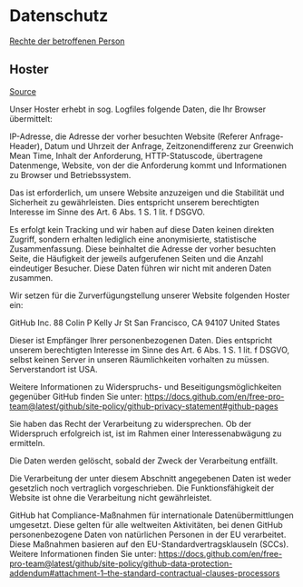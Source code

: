 # Datenschutz

[Rechte der betroffenen Person](https://dsgvo-gesetz.de/kapitel-3/)

## Hoster

[Source](https://opr.vc/docs/hosting/github_pages/)

Unser Hoster erhebt in sog. Logfiles folgende Daten, die Ihr Browser
übermittelt:

IP-Adresse, die Adresse der vorher besuchten Website (Referer Anfrage-Header),
Datum und Uhrzeit der Anfrage, Zeitzonendifferenz zur Greenwich Mean Time,
Inhalt der Anforderung, HTTP-Statuscode, übertragene Datenmenge, Website, von
der die Anforderung kommt und Informationen zu Browser und Betriebssystem.

Das ist erforderlich, um unsere Website anzuzeigen und die Stabilität und
Sicherheit zu gewährleisten. Dies entspricht unserem berechtigten Interesse im
Sinne des Art. 6 Abs. 1 S. 1 lit. f DSGVO.

Es erfolgt kein Tracking und wir haben auf diese Daten keinen direkten Zugriff,
sondern erhalten lediglich eine anonymisierte, statistische Zusammenfassung.
Diese beinhaltet die Adresse der vorher besuchten Seite, die Häufigkeit der
jeweils aufgerufenen Seiten und die Anzahl eindeutiger Besucher. Diese Daten
führen wir nicht mit anderen Daten zusammen.

Wir setzen für die Zurverfügungstellung unserer Website folgenden Hoster ein:

GitHub Inc. 88 Colin P Kelly Jr St San Francisco, CA 94107 United States

Dieser ist Empfänger Ihrer personenbezogenen Daten. Dies entspricht unserem
berechtigten Interesse im Sinne des Art. 6 Abs. 1 S. 1 lit. f DSGVO, selbst
keinen Server in unseren Räumlichkeiten vorhalten zu müssen. Serverstandort ist
USA.

Weitere Informationen zu Widerspruchs- und Beseitigungsmöglichkeiten gegenüber
GitHub finden Sie unter:
https://docs.github.com/en/free-pro-team@latest/github/site-policy/github-privacy-statement#github-pages

Sie haben das Recht der Verarbeitung zu widersprechen. Ob der Widerspruch
erfolgreich ist, ist im Rahmen einer Interessenabwägung zu ermitteln.

Die Daten werden gelöscht, sobald der Zweck der Verarbeitung entfällt.

Die Verarbeitung der unter diesem Abschnitt angegebenen Daten ist weder
gesetzlich noch vertraglich vorgeschrieben. Die Funktionsfähigkeit der Website
ist ohne die Verarbeitung nicht gewährleistet.

GitHub hat Compliance-Maßnahmen für internationale Datenübermittlungen
umgesetzt. Diese gelten für alle weltweiten Aktivitäten, bei denen GitHub
personenbezogene Daten von natürlichen Personen in der EU verarbeitet. Diese
Maßnahmen basieren auf den EU-Standardvertragsklauseln (SCCs). Weitere
Informationen finden Sie unter:
https://docs.github.com/en/free-pro-team@latest/github/site-policy/github-data-protection-addendum#attachment-1–the-standard-contractual-clauses-processors

